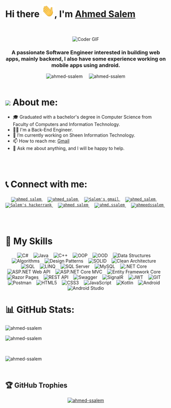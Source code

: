 # Hi there <img src="https://github.com/AbdallahHemdan/AbdallahHemdan/blob/master/wave.gif" width="40" height="40">, I'm [Ahmed Salem](https://www.linkedin.com/in/ahmed-salem-6ab79719b/) <br/> <br/>

<p align="center">
  <img src="https://cdn.dribbble.com/users/1162077/screenshots/3848914/programmer.gif" alt="Coder GIF" width="700">
</p>

<h3 align="center">A passionate Software Engineer interested in building web apps, mainly backend, I also have some experience working on mobile apps using android.</h3>

<div align="center">
   <img src="https://badges.pufler.dev/repos/Ahmed-Ssalem" alt="ahmed-ssalem"/> &nbsp; &nbsp;
   <img src="https://komarev.com/ghpvc/?username=ahmed-ssalem&label=Profile%20views&color=0e75b6&style=flat" alt="ahmed-ssalem" /> 
</div>

<br/>

# <img src="https://media.giphy.com/media/VgCDAzcKvsR6OM0uWg/giphy.gif" width="50" draggable="false" > About me: <br/>

- 🎓  Graduated with a bachelor's degree in Computer Science from Faculty of Computers and Information Technology.
- 👨‍💻 I'm a Back-End Engineer. 
- 🔭 I’m currently working on Sheen Information Technology.
- 📫 How to reach me: [Gmail](mailto:ahmed.salem5564@gmail.com)
- 💬 Ask me about anything, and I will be happy to help.
  
<br/> <br/>

# 📞 Connect with me: <br/>

<p align="center">

<a href="https://linkedin.com/in/ahmed-salem-6ab79719b/" target="blank">
  <code><img align="center" src="https://raw.githubusercontent.com/rahuldkjain/github-profile-readme-generator/master/src/images/icons/Social/linked-in-alt.svg" alt="ahmed salem" height="30" width="40" /></code>
</a> &nbsp; &nbsp;

<a href="https://www.leetcode.com/ahmed_salem" target="blank">
   <code><img align="center" src="https://raw.githubusercontent.com/rahuldkjain/github-profile-readme-generator/master/src/images/icons/Social/leet-code.svg" alt="ahmed_salem" height="30" width="40" /></code>
</a>&nbsp; &nbsp;

<a href="mailto:ahmed.salem5564@gmail.com">
  <code><img img align="center" alt="Salem's gmail"  src="https://cdn-icons-png.flaticon.com/512/281/281769.png" draggable="false" height="30" width="30" /></code>
</a> &nbsp; &nbsp;

<a href="https://codeforces.com/profile/ahmed_salem" target="blank">
  <code><img align="center" src="https://raw.githubusercontent.com/rahuldkjain/github-profile-readme-generator/master/src/images/icons/Social/codeforces.svg" alt="ahmed_salem" height="30" width="30"/></code>
</a> &nbsp; &nbsp;

 <a href="https://www.hackerrank.com/ahmed_salem5564?hr_r=1">
  <code><img img align="center" alt="Salem's hackerrank"  src="https://assets.brandfolder.com/y9ol94wb/v/331198/view@2x.png?v=1591971279" draggable="false" height="30" width="30"/></code>
  </a> &nbsp; &nbsp;
  
<a href="https://fb.com/Ahmed0740/" target="blank">
  <code><img align="center" src="https://raw.githubusercontent.com/rahuldkjain/github-profile-readme-generator/master/src/images/icons/Social/facebook.svg" alt="ahmed salem" height="30" width="40" /></code>
</a> &nbsp; &nbsp;

<a href="https://instagram.com/ahmd.ssalem" target="blank">
  <code><img align="center" src="https://raw.githubusercontent.com/rahuldkjain/github-profile-readme-generator/master/src/images/icons/Social/instagram.svg" alt="ahmd.ssalem" height="30" width="40" /></code>
</a> &nbsp; &nbsp;

<a href="https://twitter.com/ahmeedssalem" target="blank">
  <code><img align="center" src="https://raw.githubusercontent.com/rahuldkjain/github-profile-readme-generator/master/src/images/icons/Social/twitter.svg" alt="ahmeedssalem" height="30" width="40" /></code>
</a> &nbsp; &nbsp;

</p> <br/>

# 🧰 My Skills <br/>



<div align="center"> 

![C#](https://img.shields.io/badge/c%23-%23239120.svg?style=for-the-badge&logo=c-sharp&logoColor=white) &nbsp;&nbsp; ![Java](https://img.shields.io/badge/Java-%23ED8B00.svg?style=for-the-badge&logo=java&logoColor=white) &nbsp;&nbsp; ![C++](https://img.shields.io/badge/C++-%2300599C.svg?style=for-the-badge&logo=c%2B%2B&logoColor=white) &nbsp;&nbsp; ![OOP](https://img.shields.io/badge/OOP-%230081CB.svg?style=for-the-badge) &nbsp;&nbsp; ![OOD](https://img.shields.io/badge/OOD-%230081CB.svg?style=for-the-badge) &nbsp;&nbsp; ![Data Structures](https://img.shields.io/badge/Data%20Structures-%230A66C2.svg?style=for-the-badge) &nbsp;&nbsp; ![Algorithms](https://img.shields.io/badge/Algorithms-%234CAF50.svg?style=for-the-badge) &nbsp;&nbsp; ![Design Patterns](https://img.shields.io/badge/Design%20Patterns-%230A66C2.svg?style=for-the-badge) &nbsp;&nbsp; ![SOLID](https://img.shields.io/badge/SOLID-%23F44D27.svg?style=for-the-badge) &nbsp;&nbsp; ![Clean Architecture](https://img.shields.io/badge/Clean%20Architecture-%230A66C2.svg?style=for-the-badge) &nbsp;&nbsp; ![SQL](https://img.shields.io/badge/SQL-%23025E8C.svg?style=for-the-badge) &nbsp;&nbsp; ![LINQ](https://img.shields.io/badge/LINQ-%230A66C2.svg?style=for-the-badge) &nbsp;&nbsp; ![SQL Server](https://img.shields.io/badge/SQL%20Server-CC2927?style=for-the-badge&logo=microsoft-sql-server&logoColor=white) &nbsp;&nbsp; ![MySQL](https://img.shields.io/badge/MySQL-%234479A1.svg?style=for-the-badge&logo=mysql&logoColor=white) &nbsp;&nbsp; ![.NET Core](https://img.shields.io/badge/.NET%20Core-512BD4?style=for-the-badge&logo=dotnet&logoColor=white) &nbsp;&nbsp; ![ASP.NET Web API](https://img.shields.io/badge/ASP.NET%20Web%20API-%230A66C2.svg?style=for-the-badge&logo=.net&logoColor=white) &nbsp;&nbsp; ![ASP.NET Core MVC](https://img.shields.io/badge/ASP.NET%20Core%20MVC-512BD4?style=for-the-badge&logo=dotnet&logoColor=white) &nbsp;&nbsp; ![Entity Framework Core](https://img.shields.io/badge/Entity%20Framework%20Core-%23239120.svg?style=for-the-badge&logo=dotnet&logoColor=white) &nbsp;&nbsp; ![Razor Pages](https://img.shields.io/badge/Razor%20Pages-%230A66C2.svg?style=for-the-badge&logo=dotnet&logoColor=white) &nbsp;&nbsp; ![REST API](https://img.shields.io/badge/REST%20API-25D366?style=for-the-badge&logo=api&logoColor=white) &nbsp;&nbsp; ![Swagger](https://img.shields.io/badge/Swagger-%2385EA2D.svg?style=for-the-badge&logo=swagger&logoColor=black) &nbsp;&nbsp; ![SignalR](https://img.shields.io/badge/SignalR-%23802642.svg?style=for-the-badge&logo=.net&logoColor=white) &nbsp;&nbsp; ![JWT](https://img.shields.io/badge/JWT-%23000000.svg?style=for-the-badge&logo=JSON%20web%20tokens&logoColor=white) &nbsp;&nbsp; ![GIT](https://img.shields.io/badge/GIT-%23F05033.svg?style=for-the-badge&logo=git&logoColor=white) &nbsp;&nbsp; ![Postman](https://img.shields.io/badge/Postman-FF6C37?style=for-the-badge&logo=postman&logoColor=white) &nbsp;&nbsp; ![HTML5](https://img.shields.io/badge/HTML5-%23E34F26.svg?style=for-the-badge&logo=html5&logoColor=white) &nbsp;&nbsp; ![CSS3](https://img.shields.io/badge/CSS3-%231572B6.svg?style=for-the-badge&logo=css3&logoColor=white) &nbsp;&nbsp; ![JavaScript](https://img.shields.io/badge/JavaScript-%23323330.svg?style=for-the-badge&logo=javascript&logoColor=%23F7DF1E) &nbsp;&nbsp; ![Kotlin](https://img.shields.io/badge/Kotlin-%230095D5.svg?style=for-the-badge&logo=kotlin&logoColor=white) &nbsp;&nbsp; ![Android](https://img.shields.io/badge/Android-3DDC84?style=for-the-badge&logo=android&logoColor=white) &nbsp;&nbsp; ![Android Studio](https://img.shields.io/badge/Android%20Studio-3DDC84?style=for-the-badge&logo=android-studio&logoColor=white)

</div>



# 📊 GitHub Stats:
  
<img align="center" src="https://github-readme-stats.vercel.app/api?username=ahmed-ssalem&show_icons=true&locale=en&theme=dark&hide_border=false&include_all_commits=true&count_private=true" alt="ahmed-ssalem" /> <br/>
<p><img align="center" src="https://github-readme-streak-stats.herokuapp.com/?user=ahmed-ssalem&theme=dark&hide_border=false" alt="ahmed-ssalem" /></p> <br/>
<p><img align="center" src="https://github-readme-stats.vercel.app/api/top-langs?username=ahmed-ssalem&show_icons=true&locale=en&theme=dark&hide_border=false&include_all_commits=true&count_private=true&layout=compact" alt="ahmed-ssalem" /></p> <br/>


## 🏆 GitHub Trophies

<div align="center">
  <p align="center"> <a href="https://github.com/ryo-ma/github-profile-trophy"><img src="https://github-profile-trophy.vercel.app/?username=ahmed-ssalem&theme=radical&no-frame=false&no-bg=true&margin-w=4" alt="ahmed-ssalem" /></a> </p>
</div>


